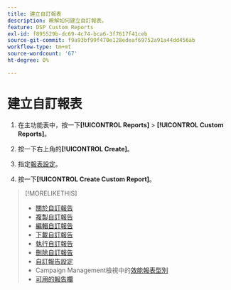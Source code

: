 ```yaml
---
title: 建立自訂報表
description: 瞭解如何建立自訂報表。
feature: DSP Custom Reports
exl-id: f895529b-dc69-4c74-bca6-3f7617f41ceb
source-git-commit: f9a93bf99f470e128edeaf69752a91a44dd456ab
workflow-type: tm+mt
source-wordcount: '67'
ht-degree: 0%

---
```


# 建立自訂報表

1. 在主功能表中，按一下&#x200B;**[!UICONTROL Reports]** > **[!UICONTROL Custom Reports]**。

1. 按一下右上角的&#x200B;**[!UICONTROL Create]**。

1. 指定[報表設定](/help/dsp/reports/report-settings.md)。

1. 按一下&#x200B;**[!UICONTROL Create Custom Report]**。

>[!MORELIKETHIS]
>
>* [關於自訂報告](/help/dsp/reports/report-about.md)
>* [複製自訂報告](/help/dsp/reports/report-copy.md)
>* [編輯自訂報告](/help/dsp/reports/report-edit.md)
>* [下載自訂報告](/help/dsp/reports/report-download.md)
>* [執行自訂報告](/help/dsp/reports/report-run-now.md)
>* [刪除自訂報告](/help/dsp/reports/report-delete.md)
>* [自訂報告設定](/help/dsp/reports/report-settings.md)
>* Campaign Management檢視中的[效能報表型別](/help/dsp/campaign-management/reports/campaign-reports-about.md)
>* [可用的報告欄](/help/dsp/reports/report-columns.md)
